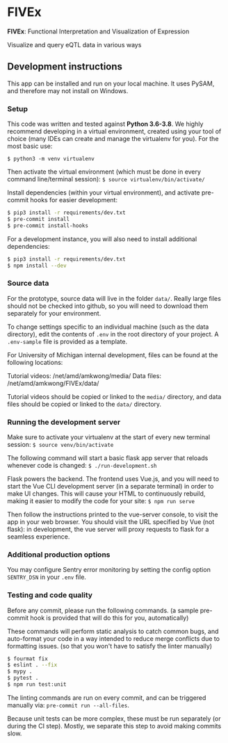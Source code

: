# FIVEx

**FIVEx**: Functional Interpretation and Visualization of Expression

Visualize and query eQTL data in various ways

## Development instructions
This app can be installed and run on your local machine. It uses PySAM, and therefore may not install on Windows.

### Setup
This code was written and tested against **Python 3.6-3.8**. We highly recommend developing in a virtual environment, 
    created using your tool of choice (many IDEs can create and manage the virtualenv for you). For the most basic use:

`$ python3 -m venv virtualenv`

Then activate the virtual environment (which must be done in every command line/terminal session):
`$ source virtualenv/bin/activate/`


Install dependencies (within your virtual environment), and activate pre-commit hooks for easier development:
```bash
$ pip3 install -r requirements/dev.txt
$ pre-commit install
$ pre-commit install-hooks
```

For a development instance, you will also need to install additional dependencies:
```bash
$ pip3 install -r requirements/dev.txt
$ npm install --dev
```

### Source data
For the prototype, source data will live in the folder `data/`. Really large files should not be checked into github, 
    so you will need to download them separately for your environment.

To change settings specific to an individual machine (such as the data directory), edit the contents of `.env` 
in the root directory of your project. A `.env-sample` file is provided as a template.

For University of Michigan internal development, files can be found at the following locations:

Tutorial videos: /net/amd/amkwong/media/
Data files: /net/amd/amkwong/FIVEx/data/

Tutorial videos should be copied or linked to the `media/` directory, and 
data files should be copied or linked to the `data/` directory.

### Running the development server
Make sure to activate your virtualenv at the start of every new terminal session: `$ source venv/bin/activate` 

The following command will start a basic flask app server that reloads whenever code is changed:
`$ ./run-development.sh`

Flask powers the backend. The frontend uses Vue.js, and you will need to start the Vue CLI development server 
(in a separate terminal) in order to make UI changes. This will cause your HTML to continuously rebuild, making it 
easier to modify the code for your site:
`$ npm run serve`

Then follow the instructions printed to the vue-server console, to visit the app in your web browser. You should visit 
the URL specified by Vue (not flask): in development, the vue server will proxy requests to flask for a seamless
 experience.

### Additional production options
You may configure Sentry error monitoring by setting the config option `SENTRY_DSN` in your `.env` file.

### Testing and code quality
Before any commit, please run the following commands. (a sample pre-commit hook is provided that will do this for you,
 automatically)
 
These commands will perform static analysis to catch common bugs, and auto-format your code in a way intended to 
 reduce merge conflicts due to formatting issues. (so that you won't have to satisfy the linter manually)

```bash
$ fourmat fix
$ eslint . --fix
$ mypy .
$ pytest .
$ npm run test:unit
```

The linting commands are run on every commit, and can be triggered manually via: `pre-commit run --all-files`.

Because unit tests can be more complex, these must be run separately (or during the CI step). Mostly, we separate this 
  step to avoid making commits slow.

